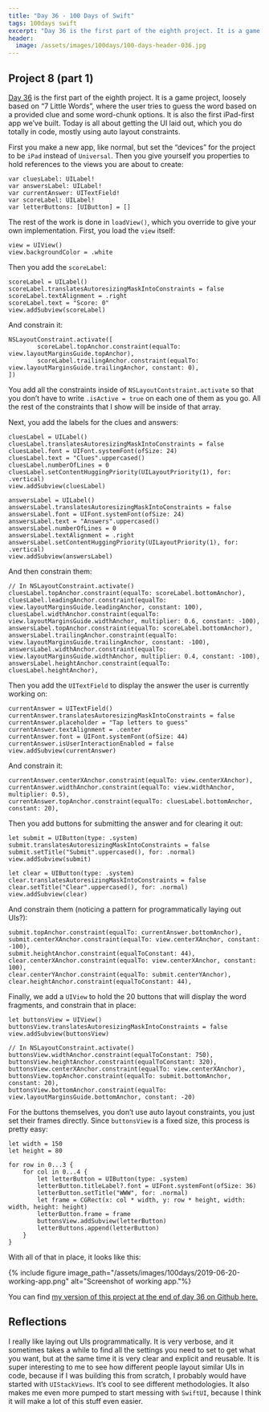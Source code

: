 ```yaml
---
title: "Day 36 - 100 Days of Swift"
tags: 100days swift
excerpt: "Day 36 is the first part of the eighth project. It is a game project, loosely based on “7 Little Words”, where the user tries to guess the word based on a provided clue and some word-chunk options. It is also the first iPad-first app we’ve built. Today is all about getting the UI laid out, which you do totally in code, mostly using auto layout constraints."
header:
  image: /assets/images/100days/100-days-header-036.jpg
---
```

## Project 8 (part 1)
[Day 36](https://www.hackingwithswift.com/100/36) is the first part of the eighth project. It is a game project, loosely based on “7 Little Words”, where the user tries to guess the word based on a provided clue and some word-chunk options. It is also the first iPad-first app we’ve built. Today is all about getting the UI laid out, which you do totally in code, mostly using auto layout constraints.

First you make a new app, like normal, but set the “devices” for the project to be `iPad` instead of `Universal`. Then you give yourself you properties to hold references to the views you are about to create:
```
var cluesLabel: UILabel!
var answersLabel: UILabel!
var currentAnswer: UITextField!
var scoreLabel: UILabel!
var letterButtons: [UIButton] = []
```

The rest of the work is done in `loadView()`, which you override to give your own implementation. First, you load the `view` itself:
```
view = UIView()
view.backgroundColor = .white
```

Then you add the `scoreLabel`:
```
scoreLabel = UILabel()
scoreLabel.translatesAutoresizingMaskIntoConstraints = false
scoreLabel.textAlignment = .right
scoreLabel.text = "Score: 0"
view.addSubview(scoreLabel)
```

And constrain it:
```
NSLayoutConstraint.activate([
        scoreLabel.topAnchor.constraint(equalTo: view.layoutMarginsGuide.topAnchor),
        scoreLabel.trailingAnchor.constraint(equalTo: view.layoutMarginsGuide.trailingAnchor, constant: 0),
])
```

You add all the constraints inside of `NSLayoutContstraint.activate` so that you don’t have to write `.isActive = true` on each one of them as you go. All the rest of the constraints that I show will be inside of that array.

Next, you add the labels for the clues and answers:
```
cluesLabel = UILabel()
cluesLabel.translatesAutoresizingMaskIntoConstraints = false
cluesLabel.font = UIFont.systemFont(ofSize: 24)
cluesLabel.text = "Clues".uppercased()
cluesLabel.numberOfLines = 0
cluesLabel.setContentHuggingPriority(UILayoutPriority(1), for: .vertical)
view.addSubview(cluesLabel)

answersLabel = UILabel()
answersLabel.translatesAutoresizingMaskIntoConstraints = false
answersLabel.font = UIFont.systemFont(ofSize: 24)
answersLabel.text = "Answers".uppercased()
answersLabel.numberOfLines = 0
answersLabel.textAlignment = .right
answersLabel.setContentHuggingPriority(UILayoutPriority(1), for: .vertical)
view.addSubview(answersLabel)
```

And then constrain them:
```
// In NSLayoutConstraint.activate()
cluesLabel.topAnchor.constraint(equalTo: scoreLabel.bottomAnchor),
cluesLabel.leadingAnchor.constraint(equalTo: view.layoutMarginsGuide.leadingAnchor, constant: 100),
cluesLabel.widthAnchor.constraint(equalTo: view.layoutMarginsGuide.widthAnchor, multiplier: 0.6, constant: -100),
answersLabel.topAnchor.constraint(equalTo: scoreLabel.bottomAnchor),
answersLabel.trailingAnchor.constraint(equalTo: view.layoutMarginsGuide.trailingAnchor, constant: -100),
answersLabel.widthAnchor.constraint(equalTo: view.layoutMarginsGuide.widthAnchor, multiplier: 0.4, constant: -100),
answersLabel.heightAnchor.constraint(equalTo: cluesLabel.heightAnchor),
```

Then you add the `UITextField` to display the answer the user is currently working on:
```
currentAnswer = UITextField()
currentAnswer.translatesAutoresizingMaskIntoConstraints = false
currentAnswer.placeholder = "Tap letters to guess"
currentAnswer.textAlignment = .center
currentAnswer.font = UIFont.systemFont(ofSize: 44)
currentAnswer.isUserInteractionEnabled = false
view.addSubview(currentAnswer)
```

And constrain it:
```
currentAnswer.centerXAnchor.constraint(equalTo: view.centerXAnchor),
currentAnswer.widthAnchor.constraint(equalTo: view.widthAnchor, multiplier: 0.5),
currentAnswer.topAnchor.constraint(equalTo: cluesLabel.bottomAnchor, constant: 20),
```

Then you add buttons for submitting the answer and for clearing it out:
```
let submit = UIButton(type: .system)
submit.translatesAutoresizingMaskIntoConstraints = false
submit.setTitle("Submit".uppercased(), for: .normal)
view.addSubview(submit)

let clear = UIButton(type: .system)
clear.translatesAutoresizingMaskIntoConstraints = false
clear.setTitle("Clear".uppercased(), for: .normal)
view.addSubview(clear)
```

And constrain them (noticing a pattern for programmatically laying out UIs?):
```
submit.topAnchor.constraint(equalTo: currentAnswer.bottomAnchor),
submit.centerXAnchor.constraint(equalTo: view.centerXAnchor, constant: -100),
submit.heightAnchor.constraint(equalToConstant: 44),
clear.centerXAnchor.constraint(equalTo: view.centerXAnchor, constant: 100),
clear.centerYAnchor.constraint(equalTo: submit.centerYAnchor),
clear.heightAnchor.constraint(equalToConstant: 44),
```

Finally, we add a `UIView` to hold the 20 buttons that will display the word fragments, and constrain that in place:
```
let buttonsView = UIView()
buttonsView.translatesAutoresizingMaskIntoConstraints = false
view.addSubview(buttonsView)

// In NSLayoutConstraint.activate()
buttonsView.widthAnchor.constraint(equalToConstant: 750),
buttonsView.heightAnchor.constraint(equalToConstant: 320),
buttonsView.centerXAnchor.constraint(equalTo: view.centerXAnchor),
buttonsView.topAnchor.constraint(equalTo: submit.bottomAnchor, constant: 20),
buttonsView.bottomAnchor.constraint(equalTo: view.layoutMarginsGuide.bottomAnchor, constant: -20)
```

For the buttons themselves, you don’t use auto layout constraints, you just set their frames directly. Since `buttonsView` is a fixed size, this process is pretty easy:
```
let width = 150
let height = 80

for row in 0...3 {
    for col in 0...4 {
        let letterButton = UIButton(type: .system)
        letterButton.titleLabel?.font = UIFont.systemFont(ofSize: 36)
        letterButton.setTitle("WWW", for: .normal)
        let frame = CGRect(x: col * width, y: row * height, width: width, height: height)
        letterButton.frame = frame
        buttonsView.addSubview(letterButton)
        letterButtons.append(letterButton)
    }
}
```

With all of that in place, it looks like this:

{% include figure image_path="/assets/images/100days/2019-06-20-working-app.png" alt="Screenshot of working app."%}

You can find [my version of this project at the end of day 36 on Github here.](https://github.com/dillon-mce/100-days-swift-projects/tree/a1b48bd94fc06b8991c4f63712957e2d1737d2fa/Project8)

## Reflections
I really like laying out UIs programmatically. It is very verbose, and it sometimes takes a while to find all the settings you need to set to get what you want, but at the same time it is very clear and explicit and reusable. It is super interesting to me to see how different people layout similar UIs in code, because if I was building this from scratch, I probably would have started with `UIStackViews`. It’s cool to see different methodologies. It also makes me even more pumped to start messing with `SwiftUI`, because I think it will make a lot of this stuff even easier.
